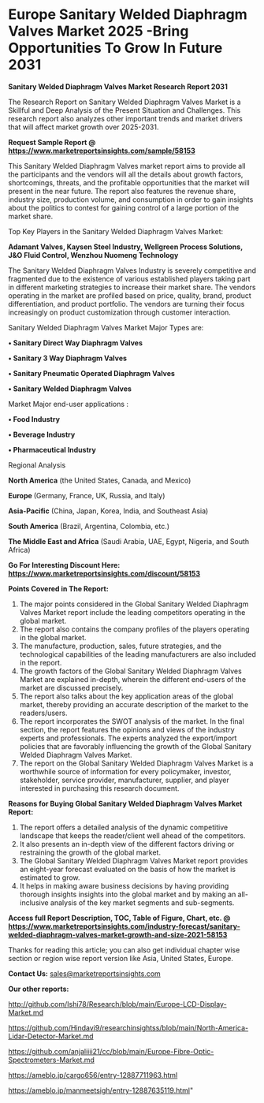 # Europe Sanitary Welded Diaphragm Valves Market 2025 -Bring Opportunities To Grow In Future 2031

<strong>Sanitary Welded Diaphragm Valves Market Research Report 2031</strong>

The Research Report on Sanitary Welded Diaphragm Valves Market is a Skillful and Deep Analysis of the Present Situation and Challenges. This research report also analyzes other important trends and market drivers that will affect market growth over 2025-2031.

<strong>Request Sample Report @ <a href=https://www.marketreportsinsights.com/sample/58153>https://www.marketreportsinsights.com/sample/58153</a></strong>

This Sanitary Welded Diaphragm Valves market report aims to provide all the participants and the vendors will all the details about growth factors, shortcomings, threats, and the profitable opportunities that the market will present in the near future. The report also features the revenue share, industry size, production volume, and consumption in order to gain insights about the politics to contest for gaining control of a large portion of the market share.

Top Key Players in the Sanitary Welded Diaphragm Valves Market:

<strong>Adamant Valves, Kaysen Steel Industry, Wellgreen Process Solutions, J&O Fluid Control, Wenzhou Nuomeng Technology</strong>

The Sanitary Welded Diaphragm Valves Industry is severely competitive and fragmented due to the existence of various established players taking part in different marketing strategies to increase their market share. The vendors operating in the market are profiled based on price, quality, brand, product differentiation, and product portfolio. The vendors are turning their focus increasingly on product customization through customer interaction.

Sanitary Welded Diaphragm Valves Market Major Types are:

<strong>• Sanitary Direct Way Diaphragm Valves

• Sanitary 3 Way Diaphragm Valves

• Sanitary Pneumatic Operated Diaphragm Valves

• Sanitary Welded Diaphragm Valves</strong>

Market Major end-user applications :

<strong>• Food Industry

• Beverage Industry

• Pharmaceutical Industry</strong>

Regional Analysis

</u><strong><b>North America</b></strong> (the United States, Canada, and Mexico)

<strong><b>Europe </b></strong>(Germany, France, UK, Russia, and Italy)

<strong><b>Asia-Pacific</b></strong> (China, Japan, Korea, India, and Southeast Asia)

<strong><b>South America</b></strong> (Brazil, Argentina, Colombia, etc.)

<strong><b>The Middle East and Africa</b></strong> (Saudi Arabia, UAE, Egypt, Nigeria, and South Africa)

<strong>Go For Interesting Discount Here: <a href=https://www.marketreportsinsights.com/discount/58153>https://www.marketreportsinsights.com/discount/58153</a></strong>

<strong>Points Covered in The Report:</strong>
<ol>
  <li>The major points considered in the Global Sanitary Welded Diaphragm Valves Market report include the leading competitors operating in the global market.</li>
  <li>The report also contains the company profiles of the players operating in the global market.</li>
  <li>The manufacture, production, sales, future strategies, and the technological capabilities of the leading manufacturers are also included in the report.</li>
  <li>The growth factors of the Global Sanitary Welded Diaphragm Valves Market are explained in-depth, wherein the different end-users of the market are discussed precisely.</li>
  <li>The report also talks about the key application areas of the global market, thereby providing an accurate description of the market to the readers/users.</li>
  <li>The report incorporates the SWOT analysis of the market. In the final section, the report features the opinions and views of the industry experts and professionals. The experts analyzed the export/import policies that are favorably influencing the growth of the Global Sanitary Welded Diaphragm Valves Market.</li>
  <li>The report on the Global Sanitary Welded Diaphragm Valves Market is a worthwhile source of information for every policymaker, investor, stakeholder, service provider, manufacturer, supplier, and player interested in purchasing this research document.</li>
</ol>
<strong>Reasons for Buying Global Sanitary Welded Diaphragm Valves Market Report:</strong>

<ol>
  <li>The report offers a detailed analysis of the dynamic competitive landscape that keeps the reader/client well ahead of the competitors.</li>
  <li>It also presents an in-depth view of the different factors driving or restraining the growth of the global market.</li>
  <li>The Global Sanitary Welded Diaphragm Valves Market report provides an eight-year forecast evaluated on the basis of how the market is estimated to grow.</li>
  <li>It helps in making aware business decisions by having providing thorough insights insights into the global market and by making an all-inclusive analysis of the key market segments and sub-segments.</li>
</ol>
<strong>Access full Report Description, TOC, Table of Figure, Chart, etc. @ <a href=https://www.marketreportsinsights.com/industry-forecast/sanitary-welded-diaphragm-valves-market-growth-and-size-2021-58153>https://www.marketreportsinsights.com/industry-forecast/sanitary-welded-diaphragm-valves-market-growth-and-size-2021-58153</a></strong>


Thanks for reading this article; you can also get individual chapter wise section or region wise report version like Asia, United States, Europe.

<strong>Contact Us:</strong>
sales@marketreportsinsights.com

<strong>Our other reports:</strong>

<a href=http://github.com/Ishi78/Research/blob/main/Europe-LCD-Display-Market.md>http://github.com/Ishi78/Research/blob/main/Europe-LCD-Display-Market.md</a>

<a href=https://github.com/Hindavi9/researchinsightss/blob/main/North-America-Lidar-Detector-Market.md>https://github.com/Hindavi9/researchinsightss/blob/main/North-America-Lidar-Detector-Market.md</a>

<a href=https://github.com/anjaliiii21/cc/blob/main/Europe-Fibre-Optic-Spectrometers-Market.md>https://github.com/anjaliiii21/cc/blob/main/Europe-Fibre-Optic-Spectrometers-Market.md</a>

<a href=https://ameblo.jp/cargo656/entry-12887711963.html>https://ameblo.jp/cargo656/entry-12887711963.html</a>

<a href=https://ameblo.jp/manmeetsigh/entry-12887635119.html>https://ameblo.jp/manmeetsigh/entry-12887635119.html</a>"

